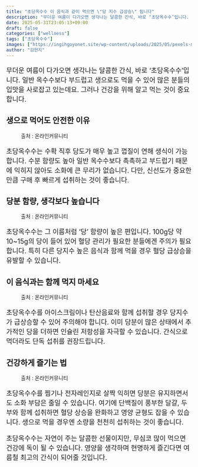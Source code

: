 ```yaml
---
title: "초당옥수수 이 음식과 같이 먹으면 \"당 지수 급상승\" 됩니다"
description: "무더운 여름이 다가오면 생각나는 달콤한 간식, 바로 ‘초당옥수수’입니다. 일반 옥수수보다 부드럽고 생으로도 먹을 수 있어 많은 분들의 입맛을 사로잡고 있는데요. 그러나 건강을 위해 알고 먹는 것이 중요합니다."
date: 2025-05-31T23:05:13+09:00
draft: false
categories: ["wellness"]
tags: ["초당옥수수"]
images: ["https://ingihgoyonet.site/wp-content/uploads/2025/05/pexels-mali-547263-1024x683.jpg", "https://ingihgoyonet.site/wp-content/uploads/2025/05/pexels-neosiam-603030-1024x683.jpg", "https://ingihgoyonet.site/wp-content/uploads/2025/05/pexels-catscoming-1359315-1024x708.jpg", "https://ingihgoyonet.site/wp-content/uploads/2025/05/pexels-pixabay-209389-1024x683.jpg"]
author: "김현지"
---
```


<p style="font-size:18px">무더운 여름이 다가오면 생각나는 달콤한 간식, 바로 ‘초당옥수수’입니다. 일반 옥수수보다 부드럽고 생으로도 먹을 수 있어 많은 분들의 입맛을 사로잡고 있는데요. 그러나 건강을 위해 알고 먹는 것이 중요합니다.</p> <h2 >생으로 먹어도 안전한 이유</h2> <figure ><img src="https://ingihgoyonet.site/wp-content/uploads/2025/05/pexels-mali-547263-1024x683.jpg" alt="" style="aspect-ratio:16/9;object-fit:cover"/><figcaption >출처 : 온라인커뮤니티</figcaption></figure> <p style="font-size:18px">초당옥수수는 수확 직후 당도가 매우 높고 껍질이 연해 생식이 가능합니다. 수분 함량도 높아 일반 옥수수보다 촉촉하고 부드럽기 때문에 익히지 않아도 소화에 큰 무리가 없습니다. 다만, 신선도가 중요한 만큼 구매 후 빠르게 섭취하는 것이 좋습니다.</p> <h2 >당분 함량, 생각보다 높습니다</h2> <figure ><img src="https://ingihgoyonet.site/wp-content/uploads/2025/05/pexels-neosiam-603030-1024x683.jpg" alt="" style="aspect-ratio:16/9;object-fit:cover"/><figcaption >출처 : 온라인커뮤니티</figcaption></figure> <p style="font-size:18px">초당옥수수는 그 이름처럼 ‘당’ 함량이 높은 편입니다. 100g당 약 10~15g의 당이 들어 있어 혈당 관리가 필요한 분들에겐 주의가 필요합니다. 특히 다른 당지수 높은 음식과 함께 먹을 경우 혈당 급상승을 유발할 수 있습니다.</p> <h2 >이 음식과는 함께 먹지 마세요</h2> <figure ><img src="https://ingihgoyonet.site/wp-content/uploads/2025/05/pexels-catscoming-1359315-1024x708.jpg" alt="" style="aspect-ratio:16/9;object-fit:cover"/><figcaption >출처 : 온라인커뮤니티</figcaption></figure> <p style="font-size:18px">초당옥수수를 아이스크림이나 탄산음료와 함께 섭취할 경우 당지수가 급상승할 수 있어 주의해야 합니다. 이미 당분이 많은 상태에서 추가적인 당을 더하면 인슐린 저항성을 자극할 수 있습니다. 간식으로 먹더라도 단독 섭취를 권장드립니다.</p> <h2 >건강하게 즐기는 법</h2> <figure ><img src="https://ingihgoyonet.site/wp-content/uploads/2025/05/pexels-pixabay-209389-1024x683.jpg" alt="" style="aspect-ratio:16/9;object-fit:cover"/><figcaption >출처 : 온라인커뮤니티</figcaption></figure> <p style="font-size:18px">초당옥수수를 찜기나 전자레인지로 살짝 익히면 당분은 유지하면서도 소화 부담은 줄일 수 있습니다. 여기에 단백질이 풍부한 달걀, 두부와 함께 섭취하면 혈당 상승을 완화하고 영양 균형도 잡을 수 있습니다. 생으로 먹을 경우엔 소량을 천천히 섭취하는 것이 좋습니다.</p> <p style="font-size:18px">초당옥수수는 자연이 주는 달콤한 선물이지만, 무심코 많이 먹으면 건강에 독이 될 수 있습니다. 영양을 생각하며 현명하게 즐긴다면 여름철 최고의 간식이 되어줄 것입니다.</p>